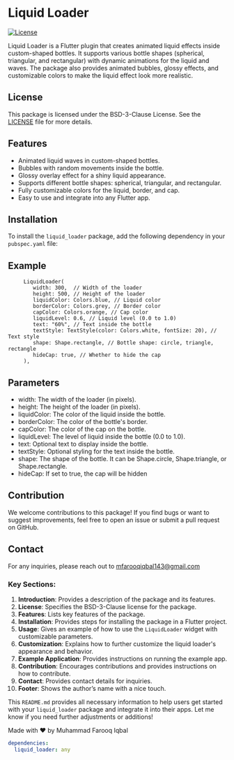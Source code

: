 # Liquid Loader

[![License](https://img.shields.io/badge/License-MIT-blue.svg)](https://opensource.org/licenses/MIT)

Liquid Loader is a Flutter plugin that creates animated liquid effects inside custom-shaped bottles. It supports various bottle shapes (spherical, triangular, and rectangular) with dynamic animations for the liquid and waves. The package also provides animated bubbles, glossy effects, and customizable colors to make the liquid effect look more realistic.

## License

This package is licensed under the BSD-3-Clause License. See the [LICENSE](LICENSE) file for more details.

## Features

- Animated liquid waves in custom-shaped bottles.
- Bubbles with random movements inside the bottle.
- Glossy overlay effect for a shiny liquid appearance.
- Supports different bottle shapes: spherical, triangular, and rectangular.
- Fully customizable colors for the liquid, border, and cap.
- Easy to use and integrate into any Flutter app.

## Installation

To install the `liquid_loader` package, add the following dependency in your `pubspec.yaml` file:

## Example

         LiquidLoader(
            width: 300,  // Width of the loader
            height: 500, // Height of the loader
            liquidColor: Colors.blue, // Liquid color
            borderColor: Colors.grey, // Border color
            capColor: Colors.orange, // Cap color
            liquidLevel: 0.6, // Liquid level (0.0 to 1.0)
            text: "60%", // Text inside the bottle
            textStyle: TextStyle(color: Colors.white, fontSize: 20), // Text style
            shape: Shape.rectangle, // Bottle shape: circle, triangle, rectangle
            hideCap: true, // Whether to hide the cap
         ),



## Parameters

- width: The width of the loader (in pixels).
- height: The height of the loader (in pixels).
- liquidColor: The color of the liquid inside the bottle.
- borderColor: The color of the bottle's border.
- capColor: The color of the cap on the bottle.
- liquidLevel: The level of liquid inside the bottle (0.0 to 1.0).
- text: Optional text to display inside the bottle.
- textStyle: Optional styling for the text inside the bottle.
- shape: The shape of the bottle. It can be Shape.circle, Shape.triangle, or Shape.rectangle.
- hideCap: If set to true, the cap will be hidden

## Contribution

We welcome contributions to this package! If you find bugs or want to suggest improvements, feel free to open an issue or submit a pull request on GitHub.

## Contact
For any inquiries, please reach out to mfarooqiqbal143@gmail.com


### Key Sections:

1. **Introduction**: Provides a description of the package and its features.
2. **License**: Specifies the BSD-3-Clause license for the package.
3. **Features**: Lists key features of the package.
4. **Installation**: Provides steps for installing the package in a Flutter project.
5. **Usage**: Gives an example of how to use the `LiquidLoader` widget with customizable parameters.
6. **Customization**: Explains how to further customize the liquid loader's appearance and behavior.
7. **Example Application**: Provides instructions on running the example app.
8. **Contribution**: Encourages contributions and provides instructions on how to contribute.
9. **Contact**: Provides contact details for inquiries.
10. **Footer**: Shows the author’s name with a nice touch.

This `README.md` provides all necessary information to help users get started with your `liquid_loader` package and integrate it into their apps. Let me know if you need further adjustments or additions!


Made with ❤️ by Muhammad Farooq Iqbal

```yaml
dependencies:
  liquid_loader: any

